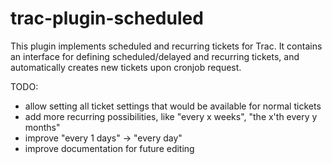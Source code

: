 trac-plugin-scheduled
=====================

This plugin implements scheduled and recurring tickets for Trac. It contains
an interface for defining scheduled/delayed and recurring tickets, and
automatically creates new tickets upon cronjob request.

TODO:
* allow setting all ticket settings that would be available for normal tickets
* add more recurring possibilities, like "every x weeks", "the x'th every y months"
* improve "every 1 days" -> "every day"
* improve documentation for future editing
